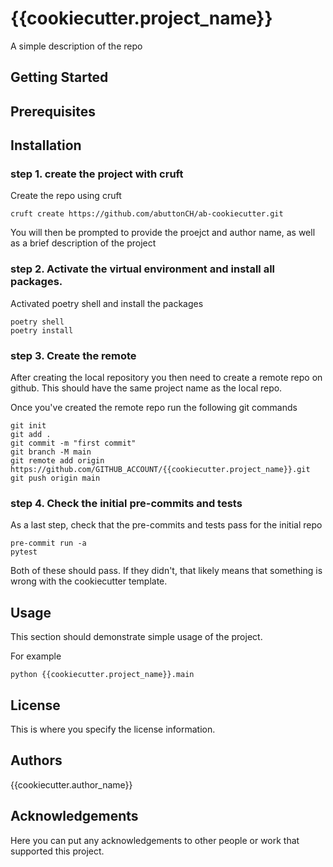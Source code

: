 # {{cookiecutter.project_name}}
A simple description of the repo

## Getting Started
## Prerequisites
## Installation
### step 1. create the project with cruft
Create the repo using cruft
```
cruft create https://github.com/abuttonCH/ab-cookiecutter.git
```

You will then be prompted to provide the proejct and author name, as well as a brief description of the project

### step 2. Activate the virtual environment and install all packages.
Activated poetry shell and install the packages
```
poetry shell
poetry install
```

### step 3. Create the remote
After creating the local repository you then need to create a remote repo on github. This should have the same project name as the local repo.

Once you've created the remote repo run the following git commands
```
git init
git add .
git commit -m "first commit"
git branch -M main
git remote add origin https://github.com/GITHUB_ACCOUNT/{{cookiecutter.project_name}}.git
git push origin main 
```

### step 4. Check the initial pre-commits and tests
As a last step, check that the pre-commits and tests pass for the initial repo
```
pre-commit run -a
pytest
```
Both of these should pass. If they didn't, that likely means that something is wrong with the cookiecutter template.
## Usage
This section should demonstrate simple usage of the project.

For example
```
python {{cookiecutter.project_name}}.main
```
## License
This is where you specify the license information.
## Authors
{{cookiecutter.author_name}}
## Acknowledgements
Here you can put any acknowledgements to other people or work that supported this project. 
